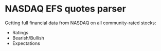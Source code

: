 # NASDAQ EFS quotes parser
Getting full financial data from NASDAQ on all community-rated stocks:
- Ratings
- Bearish/Bullish
- Expectations
